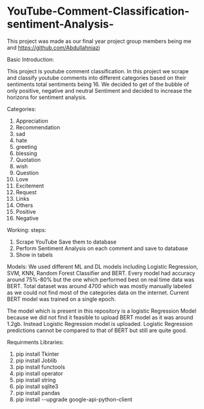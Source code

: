 # YouTube-Comment-Classification-sentiment-Analysis-

This project was made as our final year project group members being me and https://github.com/Abdullahniazi 

Basic Introduction:

  This project is youtube comment classification. In this project we scrape and classify youtube comments into different categories based on their sentiments
  total sentiments being 16. We decided to get of the bubble of only positive, negative and neutral Sentiment and decided to increase the horizons for sentiment
  analysis.
  
Categories:
  1. Appreciation
  2. Recommendation
  3. sad
  4. hate
  5. greeting
  6. blessing
  7. Quotation
  8. wish
  9. Question
  10. Love
  11. Excitement
  12. Request
  13. Links
  14. Others
  15. Positive
  16. Negative

Working:
  steps:
  1. Scrape YouTube Save them to database
  2. Perform Sentiment Analysis on each comment and save to database
  3. Show in tabels
  
Models:
  We used different ML and DL models including Logistic Regression, SVM, KNN, Random Forest Classifier and BERT.
  Every model had accuracy around 75%-80% but the one which performed best on real time data was BERT.
  Total dataset was around 4700 which was mostly manually labeled as we could not find most of the categories data on the internet.
  Current BERT model was trained on a single epoch.
  
  The model which is present in this repository is a logistic Regression Model because we did not find it feasible to upload BERT model
  as it was around 1.2gb. Instead Logistic Regression model is uploaded. Logistic Regression predictions cannot be compared to that of BERT but still
  are quite good.
  
 
Requirments
  Libraries:
  1. pip install Tkinter
  2. pip install Joblib
  3. pip install functools
  4. pip install operator
  5. pip install string
  6. pip install sqlite3
  7. pip install pandas
  8. pip install --upgrade google-api-python-client
